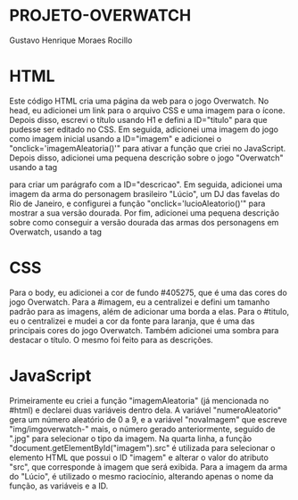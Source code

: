 # PROJETO-OVERWATCH

Gustavo Henrique Moraes Rocillo

# HTML
Este código HTML cria uma página da web para o jogo Overwatch.
No head, eu adicionei um link para o arquivo CSS e uma imagem para o ícone. Depois disso, escrevi o título usando H1 e defini a ID="titulo" para que pudesse ser editado no CSS. Em seguida, adicionei uma imagem do jogo como imagem inicial usando a ID="imagem" e adicionei o "onclick='imagemAleatoria()'" para ativar a função que criei no JavaScript.
Depois disso, adicionei uma pequena descrição sobre o jogo "Overwatch" usando a tag <p> para criar um parágrafo com a ID="descricao".
Em seguida, adicionei uma imagem da arma do personagem brasileiro "Lúcio", um DJ das favelas do Rio de Janeiro, e configurei a função "onclick='lucioAleatorio()'" para mostrar a sua versão dourada.
Por fim, adicionei uma pequena descrição sobre como conseguir a versão dourada das armas dos personagens em Overwatch, usando a tag <h2>

# CSS
Para o body, eu adicionei a cor de fundo #405275, que é uma das cores do jogo Overwatch.
Para a #imagem, eu a centralizei e defini um tamanho padrão para as imagens, além de adicionar uma borda a elas.
Para o #titulo, eu o centralizei e mudei a cor da fonte para laranja, que é uma das principais cores do jogo Overwatch. Também adicionei uma sombra para destacar o título. O mesmo foi feito para as descrições.

# JavaScript
Primeiramente eu criei a função "imagemAleatoria" (já mencionada no #html) e declarei duas variáveis dentro dela. A variável "numeroAleatorio" gera um número aleatório de 0 a 9, e a variável "novaImagem" que escreve "img/imgoverwatch-" mais, o número gerado anteriormente, seguido de ".jpg" para selecionar o tipo da imagem.
Na quarta linha, a função "document.getElementById("imagem").src" é utilizada para selecionar o elemento HTML que possui o ID "imagem" e alterar o valor do atributo "src", que corresponde à imagem que será exibida.
Para a imagem da arma do "Lúcio", é utilizado o mesmo raciocínio, alterando apenas o nome da função, as variáveis e a ID.
